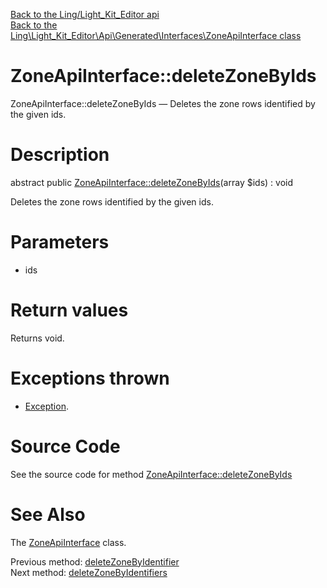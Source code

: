 [Back to the Ling/Light_Kit_Editor api](https://github.com/lingtalfi/Light_Kit_Editor/blob/master/doc/api/Ling/Light_Kit_Editor.md)<br>
[Back to the Ling\Light_Kit_Editor\Api\Generated\Interfaces\ZoneApiInterface class](https://github.com/lingtalfi/Light_Kit_Editor/blob/master/doc/api/Ling/Light_Kit_Editor/Api/Generated/Interfaces/ZoneApiInterface.md)


ZoneApiInterface::deleteZoneByIds
================



ZoneApiInterface::deleteZoneByIds — Deletes the zone rows identified by the given ids.




Description
================


abstract public [ZoneApiInterface::deleteZoneByIds](https://github.com/lingtalfi/Light_Kit_Editor/blob/master/doc/api/Ling/Light_Kit_Editor/Api/Generated/Interfaces/ZoneApiInterface/deleteZoneByIds.md)(array $ids) : void




Deletes the zone rows identified by the given ids.




Parameters
================


- ids

    


Return values
================

Returns void.


Exceptions thrown
================

- [Exception](http://php.net/manual/en/class.exception.php).&nbsp;







Source Code
===========
See the source code for method [ZoneApiInterface::deleteZoneByIds](https://github.com/lingtalfi/Light_Kit_Editor/blob/master/Api/Generated/Interfaces/ZoneApiInterface.php#L373-L373)


See Also
================

The [ZoneApiInterface](https://github.com/lingtalfi/Light_Kit_Editor/blob/master/doc/api/Ling/Light_Kit_Editor/Api/Generated/Interfaces/ZoneApiInterface.md) class.

Previous method: [deleteZoneByIdentifier](https://github.com/lingtalfi/Light_Kit_Editor/blob/master/doc/api/Ling/Light_Kit_Editor/Api/Generated/Interfaces/ZoneApiInterface/deleteZoneByIdentifier.md)<br>Next method: [deleteZoneByIdentifiers](https://github.com/lingtalfi/Light_Kit_Editor/blob/master/doc/api/Ling/Light_Kit_Editor/Api/Generated/Interfaces/ZoneApiInterface/deleteZoneByIdentifiers.md)<br>

